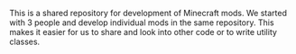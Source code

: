 This is a shared repository for development of Minecraft mods. We started with 3 people and develop individual mods in the same repository. This makes it easier for us to share and look into other code or to write utility classes.
